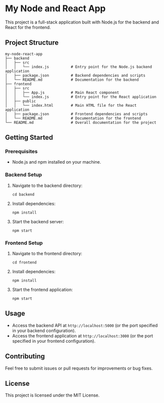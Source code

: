 # My Node and React App

This project is a full-stack application built with Node.js for the backend and React for the frontend. 

## Project Structure

```
my-node-react-app
├── backend
│   ├── src
│   │   └── index.js          # Entry point for the Node.js backend application
│   ├── package.json          # Backend dependencies and scripts
│   └── README.md             # Documentation for the backend
├── frontend
│   ├── src
│   │   ├── App.js            # Main React component
│   │   └── index.js          # Entry point for the React application
│   ├── public
│   │   └── index.html        # Main HTML file for the React application
│   ├── package.json          # Frontend dependencies and scripts
│   └── README.md             # Documentation for the frontend
└── README.md                 # Overall documentation for the project
```

## Getting Started

### Prerequisites

- Node.js and npm installed on your machine.

### Backend Setup

1. Navigate to the backend directory:
   ```
   cd backend
   ```

2. Install dependencies:
   ```
   npm install
   ```

3. Start the backend server:
   ```
   npm start
   ```

### Frontend Setup

1. Navigate to the frontend directory:
   ```
   cd frontend
   ```

2. Install dependencies:
   ```
   npm install
   ```

3. Start the frontend application:
   ```
   npm start
   ```

## Usage

- Access the backend API at `http://localhost:5000` (or the port specified in your backend configuration).
- Access the frontend application at `http://localhost:3000` (or the port specified in your frontend configuration).

## Contributing

Feel free to submit issues or pull requests for improvements or bug fixes. 

## License

This project is licensed under the MIT License.